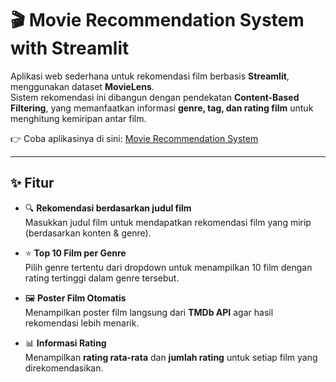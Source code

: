 # 🎬 Movie Recommendation System with Streamlit

Aplikasi web sederhana untuk rekomendasi film berbasis **Streamlit**, menggunakan dataset **MovieLens**.  
Sistem rekomendasi ini dibangun dengan pendekatan **Content-Based Filtering**, yang memanfaatkan informasi **genre, tag, dan rating film** untuk menghitung kemiripan antar film.  

👉 Coba aplikasinya di sini: [Movie Recommendation System](https://movie-recommendation-system-app-123.streamlit.app/)

---

## ✨ Fitur

- 🔍 **Rekomendasi berdasarkan judul film**  
  Masukkan judul film untuk mendapatkan rekomendasi film yang mirip (berdasarkan konten & genre).  

- ⭐ **Top 10 Film per Genre**  
  Pilih genre tertentu dari dropdown untuk menampilkan 10 film dengan rating tertinggi dalam genre tersebut.  

- 🖼️ **Poster Film Otomatis**  
  Menampilkan poster film langsung dari **TMDb API** agar hasil rekomendasi lebih menarik.  

- 📊 **Informasi Rating**  
  Menampilkan **rating rata-rata** dan **jumlah rating** untuk setiap film yang direkomendasikan.  


